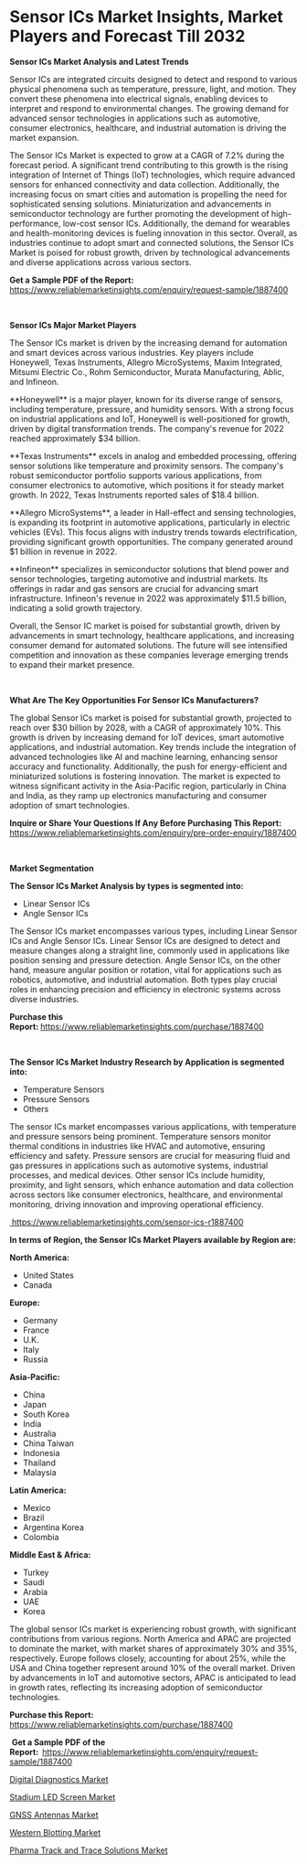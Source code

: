 <p><h1>Sensor ICs Market Insights, Market Players and Forecast Till 2032</h1></p><p><strong>Sensor ICs Market Analysis and Latest Trends</strong></p>
<p><p>Sensor ICs are integrated circuits designed to detect and respond to various physical phenomena such as temperature, pressure, light, and motion. They convert these phenomena into electrical signals, enabling devices to interpret and respond to environmental changes. The growing demand for advanced sensor technologies in applications such as automotive, consumer electronics, healthcare, and industrial automation is driving the market expansion.</p><p>The Sensor ICs Market is expected to grow at a CAGR of 7.2% during the forecast period. A significant trend contributing to this growth is the rising integration of Internet of Things (IoT) technologies, which require advanced sensors for enhanced connectivity and data collection. Additionally, the increasing focus on smart cities and automation is propelling the need for sophisticated sensing solutions. Miniaturization and advancements in semiconductor technology are further promoting the development of high-performance, low-cost sensor ICs. Additionally, the demand for wearables and health-monitoring devices is fueling innovation in this sector. Overall, as industries continue to adopt smart and connected solutions, the Sensor ICs Market is poised for robust growth, driven by technological advancements and diverse applications across various sectors.</p></p>
<p><strong>Get a Sample PDF of the Report:&nbsp;</strong> <a href="https://www.reliablemarketinsights.com/enquiry/request-sample/1887400?utm_campaign=2609&utm_medium=2&utm_source=Github&utm_content=ia&utm_term=06042025&utm_id=sensor-ics">https://www.reliablemarketinsights.com/enquiry/request-sample/1887400</a></p>
<p>&nbsp;</p>
<p><strong>Sensor ICs Major Market Players</strong></p>
<p><p>The Sensor ICs market is driven by the increasing demand for automation and smart devices across various industries. Key players include Honeywell, Texas Instruments, Allegro MicroSystems, Maxim Integrated, Mitsumi Electric Co., Rohm Semiconductor, Murata Manufacturing, Ablic, and Infineon.</p><p>**Honeywell** is a major player, known for its diverse range of sensors, including temperature, pressure, and humidity sensors. With a strong focus on industrial applications and IoT, Honeywell is well-positioned for growth, driven by digital transformation trends. The company's revenue for 2022 reached approximately $34 billion.</p><p>**Texas Instruments** excels in analog and embedded processing, offering sensor solutions like temperature and proximity sensors. The company's robust semiconductor portfolio supports various applications, from consumer electronics to automotive, which positions it for steady market growth. In 2022, Texas Instruments reported sales of $18.4 billion.</p><p>**Allegro MicroSystems**, a leader in Hall-effect and sensing technologies, is expanding its footprint in automotive applications, particularly in electric vehicles (EVs). This focus aligns with industry trends towards electrification, providing significant growth opportunities. The company generated around $1 billion in revenue in 2022.</p><p>**Infineon** specializes in semiconductor solutions that blend power and sensor technologies, targeting automotive and industrial markets. Its offerings in radar and gas sensors are crucial for advancing smart infrastructure. Infineon's revenue in 2022 was approximately $11.5 billion, indicating a solid growth trajectory.</p><p>Overall, the Sensor IC market is poised for substantial growth, driven by advancements in smart technology, healthcare applications, and increasing consumer demand for automated solutions. The future will see intensified competition and innovation as these companies leverage emerging trends to expand their market presence.</p></p>
<p>&nbsp;</p>
<p><strong>What Are The Key Opportunities For Sensor ICs Manufacturers?</strong></p>
<p><p>The global Sensor ICs market is poised for substantial growth, projected to reach over $30 billion by 2028, with a CAGR of approximately 10%. This growth is driven by increasing demand for IoT devices, smart automotive applications, and industrial automation. Key trends include the integration of advanced technologies like AI and machine learning, enhancing sensor accuracy and functionality. Additionally, the push for energy-efficient and miniaturized solutions is fostering innovation. The market is expected to witness significant activity in the Asia-Pacific region, particularly in China and India, as they ramp up electronics manufacturing and consumer adoption of smart technologies.</p></p>
<p><strong>Inquire or Share Your Questions If Any Before Purchasing This Report:</strong> <a href="https://www.reliablemarketinsights.com/enquiry/pre-order-enquiry/1887400?utm_campaign=2609&utm_medium=2&utm_source=Github&utm_content=ia&utm_term=06042025&utm_id=sensor-ics">https://www.reliablemarketinsights.com/enquiry/pre-order-enquiry/1887400</a></p>
<p>&nbsp;</p>
<p><strong>Market Segmentation</strong></p>
<p><strong>The Sensor ICs Market Analysis by types is segmented into:</strong></p>
<p><ul><li>Linear Sensor ICs</li><li>Angle Sensor ICs</li></ul></p>
<p><p>The Sensor ICs market encompasses various types, including Linear Sensor ICs and Angle Sensor ICs. Linear Sensor ICs are designed to detect and measure changes along a straight line, commonly used in applications like position sensing and pressure detection. Angle Sensor ICs, on the other hand, measure angular position or rotation, vital for applications such as robotics, automotive, and industrial automation. Both types play crucial roles in enhancing precision and efficiency in electronic systems across diverse industries.</p></p>
<p><strong>Purchase this Report:&nbsp;</strong><a href="https://www.reliablemarketinsights.com/purchase/1887400?utm_campaign=2609&utm_medium=2&utm_source=Github&utm_content=ia&utm_term=06042025&utm_id=sensor-ics">https://www.reliablemarketinsights.com/purchase/1887400</a></p>
<p>&nbsp;</p>
<p><strong>The Sensor ICs Market Industry Research by Application is segmented into:</strong></p>
<p><ul><li>Temperature Sensors</li><li>Pressure Sensors</li><li>Others</li></ul></p>
<p><p>The sensor ICs market encompasses various applications, with temperature and pressure sensors being prominent. Temperature sensors monitor thermal conditions in industries like HVAC and automotive, ensuring efficiency and safety. Pressure sensors are crucial for measuring fluid and gas pressures in applications such as automotive systems, industrial processes, and medical devices. Other sensor ICs include humidity, proximity, and light sensors, which enhance automation and data collection across sectors like consumer electronics, healthcare, and environmental monitoring, driving innovation and improving operational efficiency.</p></p>
<p><a href="https://www.reliablemarketinsights.com/sensor-ics-r1887400?utm_campaign=2609&utm_medium=2&utm_source=Github&utm_content=ia&utm_term=06042025&utm_id=sensor-ics">&nbsp;https://www.reliablemarketinsights.com/sensor-ics-r1887400</a></p>
<p><strong>In terms of Region, the Sensor ICs Market Players available by Region are:</strong></p>
<p>
    <p> <strong> North America: </strong>
        <ul>
            <li>United States</li>
            <li>Canada</li>
        </ul>
        </p> 
    <p> <strong> Europe: </strong>
        <ul>
            <li>Germany</li>
            <li>France</li>
            <li>U.K.</li>
            <li>Italy</li>
            <li>Russia</li>
        </ul>
        </p> 
    <p> <strong> Asia-Pacific: </strong>
        <ul>
            <li>China</li>
            <li>Japan</li>
            <li>South Korea</li>
            <li>India</li>
            <li>Australia</li>
            <li>China Taiwan</li>
            <li>Indonesia</li>
            <li>Thailand</li>
            <li>Malaysia</li>
        </ul>
        </p> 
    <p> <strong> Latin America: </strong>
        <ul>
            <li>Mexico</li>
            <li>Brazil</li>
            <li>Argentina Korea</li>
            <li>Colombia</li>
        </ul>
        </p> 
    <p> <strong> Middle East & Africa: </strong>
        <ul>
            <li>Turkey</li>
            <li>Saudi</li>
            <li>Arabia</li>
            <li>UAE</li>
            <li>Korea</li>
        </ul>
    </p>
    </p>
<p><p>The global sensor ICs market is experiencing robust growth, with significant contributions from various regions. North America and APAC are projected to dominate the market, with market shares of approximately 30% and 35%, respectively. Europe follows closely, accounting for about 25%, while the USA and China together represent around 10% of the overall market. Driven by advancements in IoT and automotive sectors, APAC is anticipated to lead in growth rates, reflecting its increasing adoption of semiconductor technologies.</p></p>
<p><strong>Purchase this Report: </strong><a href="https://www.reliablemarketinsights.com/purchase/1887400?utm_campaign=2609&utm_medium=2&utm_source=Github&utm_content=ia&utm_term=06042025&utm_id=sensor-ics">https://www.reliablemarketinsights.com/purchase/1887400</a></p>
<p>&nbsp;<strong>Get a Sample PDF of the Report:&nbsp;&nbsp;</strong><a href="https://www.reliablemarketinsights.com/enquiry/request-sample/1887400?utm_campaign=2609&utm_medium=2&utm_source=Github&utm_content=ia&utm_term=06042025&utm_id=sensor-ics">https://www.reliablemarketinsights.com/enquiry/request-sample/1887400</a></p>
<p><strong></strong></p>
<p><p><a href="https://www.linkedin.com/pulse/comprehensive-analysis-digital-diagnostics-market-size-share-qxbjf?utm_campaign=2609&utm_medium=2&utm_source=Github&utm_content=ia&utm_term=06042025&utm_id=sensor-ics">Digital Diagnostics Market</a></p><p><a href="https://github.com/lisaeichler20775/Market-Research-Report-List-1/blob/main/stadium-led-screen-market.md?utm_campaign=2609&utm_medium=2&utm_source=Github&utm_content=ia&utm_term=06042025&utm_id=sensor-ics">Stadium LED Screen Market</a></p><p><a href="https://github.com/yankimber90yankim/Market-Research-Report-List-1/blob/main/gnss-antennas-market.md?utm_campaign=2609&utm_medium=2&utm_source=Github&utm_content=ia&utm_term=06042025&utm_id=sensor-ics">GNSS Antennas Market</a></p><p><a href="https://www.linkedin.com/pulse/western-blotting-market-trends-projected-cagr-65-from-vgohf?utm_campaign=2609&utm_medium=2&utm_source=Github&utm_content=ia&utm_term=06042025&utm_id=sensor-ics">Western Blotting Market</a></p><p><a href="https://www.linkedin.com/pulse/comprehensive-pharma-track-trace-solutions-market-study-products-xkhpf?utm_campaign=2609&utm_medium=2&utm_source=Github&utm_content=ia&utm_term=06042025&utm_id=sensor-ics">Pharma Track and Trace Solutions Market</a></p></p>